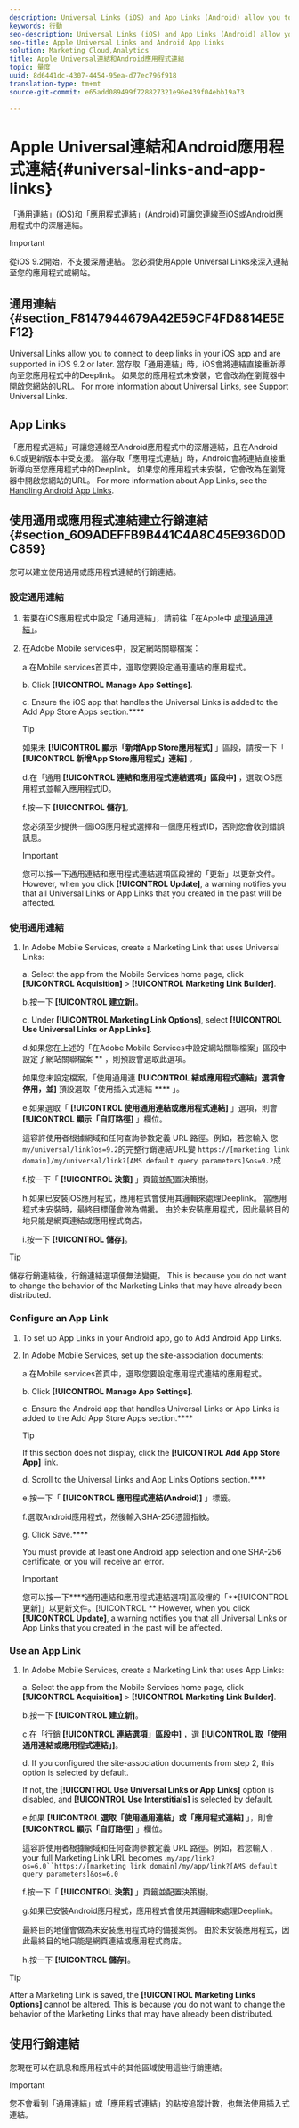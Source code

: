 ```yaml
---
description: Universal Links (iOS) and App Links (Android) allow you to connect to deep links in your iOS or Android apps.
keywords: 行動
seo-description: Universal Links (iOS) and App Links (Android) allow you to connect to deep links in your iOS or Android apps.
seo-title: Apple Universal Links and Android App Links
solution: Marketing Cloud,Analytics
title: Apple Universal連結和Android應用程式連結
topic: 量度
uuid: 8d6441dc-4307-4454-95ea-d77ec796f918
translation-type: tm+mt
source-git-commit: e65add089499f728827321e96e439f04ebb19a73

---
```



# Apple Universal連結和Android應用程式連結{#universal-links-and-app-links}

「通用連結」(iOS)和「應用程式連結」(Android)可讓您連線至iOS或Android應用程式中的深層連結。

>[!IMPORTANT]
>
>從iOS 9.2開始，不支援深層連結。 您必須使用Apple Universal Links來深入連結至您的應用程式或網站。

## 通用連結 {#section_F8147944679A42E59CF4FD8814E5EF12}

Universal Links allow you to connect to deep links in your iOS app and are supported in iOS 9.2 or later. 當存取「通用連結」時，iOS會將連結直接重新導向至您應用程式中的Deeplink。 如果您的應用程式未安裝，它會改為在瀏覽器中開啟您網站的URL。 For more information about Universal Links, see Support Universal Links.[](https://developer.apple.com/library/content/documentation/General/Conceptual/AppSearch/UniversalLinks.html)

## App Links

「應用程式連結」可讓您連線至Android應用程式中的深層連結，且在Android 6.0或更新版本中受支援。 當存取「應用程式連結」時，Android會將連結直接重新導向至您應用程式中的Deeplink。 如果您的應用程式未安裝，它會改為在瀏覽器中開啟您網站的URL。 For more information about App Links, see the [Handling Android App Links](https://developer.android.com/training/app-links/index.html).

## 使用通用或應用程式連結建立行銷連結 {#section_609ADEFFB9B441C4A8C45E936D0DC859}

您可以建立使用通用或應用程式連結的行銷連結。

### 設定通用連結

1. 若要在iOS應用程式中設定「通用連結」，請前往「在Apple中 [處理通用連結」](https://developer.apple.com/documentation/uikit/inter-process_communication/allowing_apps_and_websites_to_link_to_your_content/handling_universal_links)。

2. 在Adobe Mobile services中，設定網站關聯檔案：

   a.在Mobile services首頁中，選取您要設定通用連結的應用程式。

   b. Click **[!UICONTROL Manage App Settings]**.

   c. Ensure the iOS app that handles the Universal Links is added to the Add App Store Apps section.****

   >[!TIP]
   >
   >如果未 **[!UICONTROL 顯示「新增App Store應用程式]** 」區段，請按一下「 **[!UICONTROL 新增App Store應用程式」連結]** 。

   d.在「通用 **[!UICONTROL 連結和應用程式連結選項」區段中]** ，選取iOS應用程式並輸入應用程式ID。

   f.按一下 **[!UICONTROL 儲存]**。

   您必須至少提供一個iOS應用程式選擇和一個應用程式ID，否則您會收到錯誤訊息。

   >[!IMPORTANT]
   >
   >您可以按一下通用連結和應用程式連結選項區段裡的「更新」以更新文件。However, when you click **[!UICONTROL Update]**, a warning notifies you that all Universal Links or App Links that you created in the past will be affected.

### 使用通用連結

1. In Adobe Mobile Services, create a Marketing Link that uses Universal Links:

   a. Select the app from the Mobile Services home page, click **[!UICONTROL Acquisition]** &gt; **[!UICONTROL Marketing Link Builder]**.

   b.按一下 **[!UICONTROL 建立新]**。

   c. Under **[!UICONTROL Marketing Link Options]**, select **[!UICONTROL Use Universal Links or App Links]**.

   d.如果您在上述的「在Adobe Mobile Services中設定網站關聯檔案」區段中設定了網站關聯檔案 ** ，則預設會選取此選項。

   如果您未設定檔案，「使用通用連 **[!UICONTROL 結或應用程式連結」選項會停用，並]** 預設選取「使用插入式連結 **** 」。

   e.如果選取「 **[!UICONTROL 使用通用連結或應用程式連結]** 」選項，則會 **[!UICONTROL 顯示「自訂路徑]** 」欄位。

   這容許使用者根據網域和任何查詢參數定義 URL 路徑。例如，若您輸入 您 `my/universal/link?os=9.2`的完整行銷連結URL變 `https://[marketing link domain]/my/universal/link?[AMS default query parameters]&os=9.2`成

   f.按一下「 **[!UICONTROL 決策]** 」頁籤並配置決策樹。

   h.如果已安裝iOS應用程式，應用程式會使用其邏輯來處理Deeplink。 當應用程式未安裝時，最終目標僅會做為備援。 由於未安裝應用程式，因此最終目的地只能是網頁連結或應用程式商店。

   i.按一下 **[!UICONTROL 儲存]**。

>[!TIP]
>
>儲存行銷連結後，行銷連結選項便無法變更。 This is because you do not want to change the behavior of the Marketing Links that may have already been distributed.


### Configure an App Link

1. To set up App Links in your Android app, go to Add Android App Links.[](https://developer.android.com/studio/write/app-link-indexing)

1. In Adobe Mobile Services, set up the site-association documents:

   a.在Mobile services首頁中，選取您要設定應用程式連結的應用程式。

   b. Click **[!UICONTROL Manage App Settings]**.

   c. Ensure the Android app that handles Universal Links or App Links is added to the Add App Store Apps section.****

   >[!TIP]
   >
   >If this section does not display, click the **[!UICONTROL Add App Store App]** link.

   d. Scroll to the Universal Links and App Links Options section.****

   e.按一下「 **[!UICONTROL 應用程式連結(Android)]** 」標籤。

   f.選取Android應用程式，然後輸入SHA-256憑證指紋。

   g. Click Save.****

   You must provide at least one Android app selection and one SHA-256 certificate, or you will receive an error.

   >[!IMPORTANT]
   >
   >您可以按一下&#x200B;****&#x200B;通用連結和應用程式連結選項]區段裡的「**[!UICONTROL 更新]」以更新文件。[!UICONTROL ** However, when you click **[!UICONTROL Update]**, a warning notifies you that all Universal Links or App Links that you created in the past will be affected.

### Use an App Link

1. In Adobe Mobile Services, create a Marketing Link that uses App Links:

   a. Select the app from the Mobile Services home page, click **[!UICONTROL Acquisition]** &gt; **[!UICONTROL Marketing Link Builder]**.

   b.按一下 **[!UICONTROL 建立新]**。

   c.在「行銷 **[!UICONTROL 連結選項」區段中]** ，選 **[!UICONTROL 取「使用通用連結或應用程式連結」]**。

   d. If you configured the site-association documents from step 2, this option is selected by default.

   If not, the **[!UICONTROL Use Universal Links or App Links]** option is disabled, and **[!UICONTROL Use Interstitials]** is selected by default.

   e.如果 **[!UICONTROL 選取「使用通用連結」或「應用程式連結]** 」，則會 **[!UICONTROL 顯示「自訂路徑]** 」欄位。

   這容許使用者根據網域和任何查詢參數定義 URL 路徑。例如，若您輸入 , your full Marketing Link URL becomes .`my/app/link?os=6.0``https://[marketing link domain]/my/app/link?[AMS default query parameters]&os=6.0`

   f.按一下「 **[!UICONTROL 決策]** 」頁籤並配置決策樹。

   g.如果已安裝Android應用程式，應用程式會使用其邏輯來處理Deeplink。

   最終目的地僅會做為未安裝應用程式時的備援案例。 由於未安裝應用程式，因此最終目的地只能是網頁連結或應用程式商店。

   h.按一下 **[!UICONTROL 儲存]**。

>[!TIP]
>
>After a Marketing Link is saved, the **[!UICONTROL Marketing Links Options]** cannot be altered. This is because you do not want to change the behavior of the Marketing Links that may have already been distributed.

## 使用行銷連結

您現在可以在訊息和應用程式中的其他區域使用這些行銷連結。

>[!IMPORTANT]
>
>您不會看到「通用連結」或「應用程式連結」的點按追蹤計數，也無法使用插入式連結。

